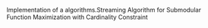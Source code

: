 Implementation of a algorithms.Streaming Algorithm for Submodular Function Maximization with Cardinality Constraint
